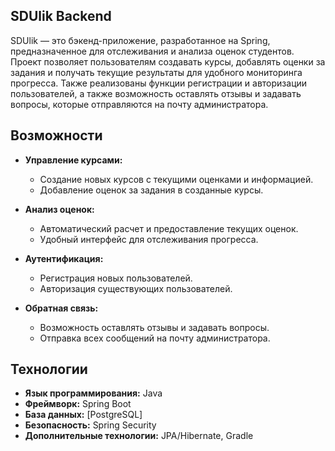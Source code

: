 ## SDUlik Backend
SDUlik — это бэкенд-приложение, разработанное на Spring, предназначенное для отслеживания и анализа оценок студентов. Проект позволяет пользователям создавать курсы, добавлять оценки за задания и получать текущие результаты для удобного мониторинга прогресса. Также реализованы функции регистрации и авторизации пользователей, а также возможность оставлять отзывы и задавать вопросы, которые отправляются на почту администратора.
## Возможности
- **Управление курсами:**
    - Создание новых курсов с текущими оценками и информацией.
    - Добавление оценок за задания в созданные курсы.
      
- **Анализ оценок:**
    - Автоматический расчет и предоставление текущих оценок.
    - Удобный интерфейс для отслеживания прогресса.
      
- **Аутентификация:**
    - Регистрация новых пользователей.
    - Авторизация существующих пользователей.
      
- **Обратная связь:**
    - Возможность оставлять отзывы и задавать вопросы.
    - Отправка всех сообщений на почту администратора.
      
## Технологии
- **Язык программирования:** Java
- **Фреймворк:** Spring Boot
- **База данных:** [PostgreSQL]
- **Безопасность:** Spring Security
- **Дополнительные технологии:** JPA/Hibernate, Gradle